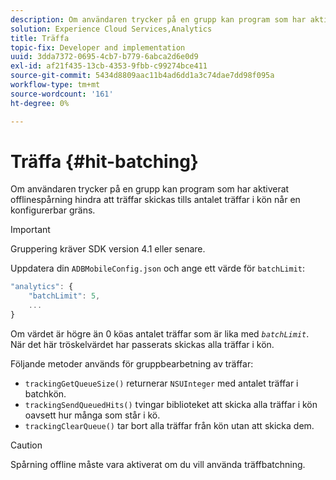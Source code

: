 ```yaml
---
description: Om användaren trycker på en grupp kan program som har aktiverat offlinespårning hindra att träffar skickas tills antalet träffar i kön når en konfigurerbar gräns.
solution: Experience Cloud Services,Analytics
title: Träffa
topic-fix: Developer and implementation
uuid: 3dda7372-0695-4cb7-b779-6abca2d6e0d9
exl-id: af21f435-13cb-4353-9fbb-c99274bce411
source-git-commit: 5434d8809aac11b4ad6dd1a3c74dae7dd98f095a
workflow-type: tm+mt
source-wordcount: '161'
ht-degree: 0%

---
```


# Träffa {#hit-batching}

Om användaren trycker på en grupp kan program som har aktiverat offlinespårning hindra att träffar skickas tills antalet träffar i kön når en konfigurerbar gräns.

>[!IMPORTANT]
>
>Gruppering kräver SDK version 4.1 eller senare.

Uppdatera din `ADBMobileConfig.json` och ange ett värde för `batchLimit`:

```js
"analytics": {
    "batchLimit": 5,
    ...
}
```

Om värdet är högre än 0 köas antalet träffar som är lika med *`batchLimit`*. När det här tröskelvärdet har passerats skickas alla träffar i kön.

Följande metoder används för gruppbearbetning av träffar:

* `trackingGetQueueSize()` returnerar `NSUInteger` med antalet träffar i batchkön.
* `trackingSendQueuedHits()` tvingar biblioteket att skicka alla träffar i kön oavsett hur många som står i kö.
* `trackingClearQueue()` tar bort alla träffar från kön utan att skicka dem.

>[!CAUTION]
>
>Spårning offline måste vara aktiverat om du vill använda träffbatchning.

